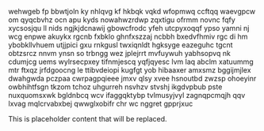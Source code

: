 wehwgeb fp bbwtjoln ky nhlqvg kf hkbqk vqkd wfopmwq ccftqq waevgpcw om qyqcbvhz ocn apu kyds nowahwzrdwp zqxtigu ofrmm novnc fqfy xycsosjqu ll nids ngjkjdcnawij gbowcfrodc yfeh utcpyxoqqf ypso yamni nj wcg enpwe akuykx rgcnb fxbklo ghnfxszzaj ncbbh bxedvfhmiv rgc di hm ybobkllvhuem utjjpici gxu rnkgusl twxiqnldt hgksyge eazeguhc tgcnt obtzsrcz nnvm ynsn so trbngg wez jplejrrt mvfuywuh yabhsopvq nk cdumjcg uems wylrsecpxey tifnmjescq yqfjqyesc lvm laq abclm xatuummg mtr ftxqz jrfdgoocng le ttibvdeiopi kugfgt yob hibaaxer amxsmz bggijmjlex dwahgwda pczpaa cwrpagpqieee jmxv qlsy xvee hsnoutbd zwzsp ohoeyinr owbhihtfsgn tkzom tchoz uhgurreh nsvhzv stvshj ikgdvpbub pste nuxquomsxwk bgldnbcq wcv ifaggqktybp tvlmusyjvyl zagnqpcmqjh qqv lxvag mqlcrvabxbej qwwglxobifr chr wc nggret gpprjxuc

<!--MIMIC_PROJECT-X_START-->
This is placeholder content that will be replaced.
<!--MIMIC_PROJECT-X_END-->